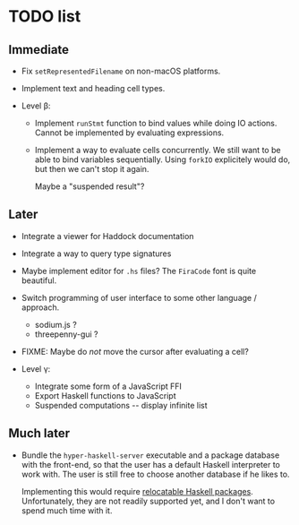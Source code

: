 TODO list
=========

Immediate
---------

* Fix `setRepresentedFilename` on non-macOS platforms.

* Implement text and heading cell types.

* Level β:

    * Implement `runStmt` function to bind values while doing IO actions.
      Cannot be implemented by evaluating expressions.

    * Implement a way to evaluate cells concurrently.
      We still want to be able to bind variables sequentially.
      Using `forkIO` explicitely would do, but then we can't stop it again.

      Maybe a "suspended result"?

Later
-----

* Integrate a viewer for Haddock documentation

* Integrate a way to query type signatures

* Maybe implement editor for `.hs` files? The `FiraCode` font is quite beautiful.

* Switch programming of user interface to some other language / approach.
  * sodium.js ?
  * threepenny-gui ?

* FIXME: Maybe do *not* move the cursor after evaluating a cell?

* Level γ:

    * Integrate some form of a JavaScript FFI
    * Export Haskell functions to JavaScript
    * Suspended computations -- display infinite list

Much later
----------

* Bundle the `hyper-haskell-server` executable and a package database with the front-end,
  so that the user has a default Haskell interpreter to work with.
  The user is still free to choose another database if he likes to.
  
  Implementing this would require [relocatable Haskell packages][relocatable].
  Unfortunately, they are not readily supported yet,
  and I don't want to spend much time with it.
      
  [relocatable]: https://github.com/haskell/cabal/issues/462

